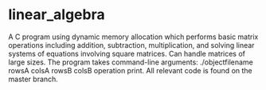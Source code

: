 # linear_algebra
A C program using dynamic memory allocation which performs basic matrix operations including addition, subtraction, multiplication, and solving linear systems of equations involving square matrices. Can handle matrices of large sizes. The program takes command-line arguments: ./objectfilename rowsA colsA rowsB colsB operation print. All relevant code is found on the master branch.
